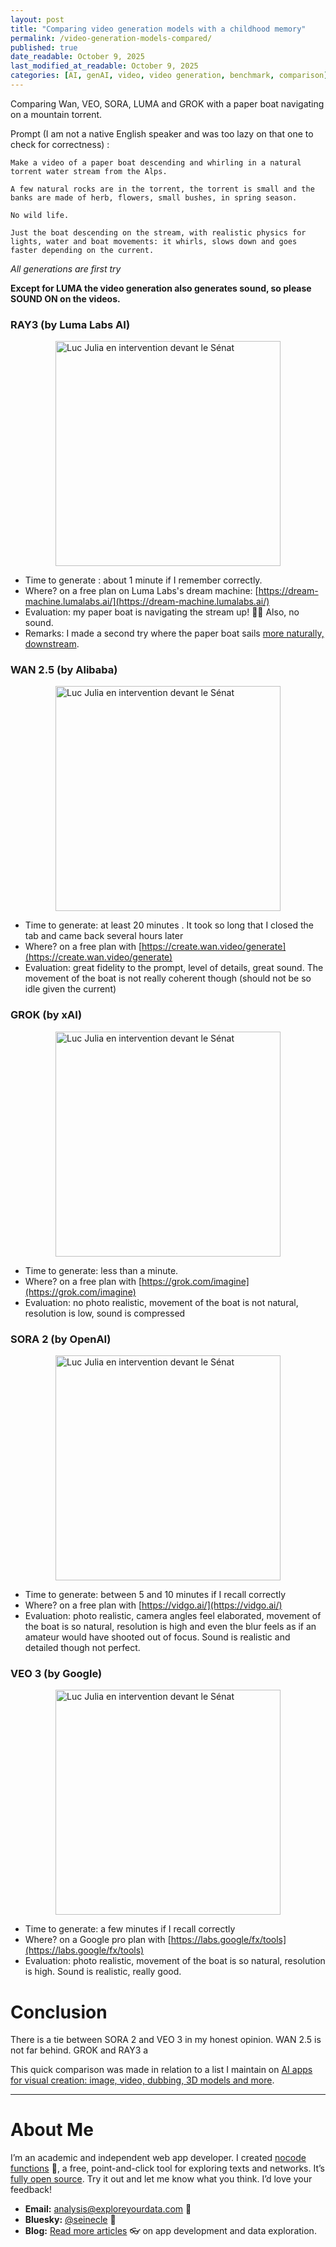 ```yaml
---
layout: post
title: "Comparing video generation models with a childhood memory"
permalink: /video-generation-models-compared/
published: true
date_readable: October 9, 2025
last_modified_at_readable: October 9, 2025
categories: [AI, genAI, video, video generation, benchmark, comparison]
---
```

Comparing Wan, VEO, SORA, LUMA and GROK with a paper boat navigating on a mountain torrent.

Prompt (I am not a native English speaker and was too lazy on that one to check for correctness) :

```
Make a video of a paper boat descending and whirling in a natural torrent water stream from the Alps.

A few natural rocks are in the torrent, the torrent is small and the banks are made of herb, flowers, small bushes, in spring season.

No wild life.

Just the boat descending on the stream, with realistic physics for lights, water and boat movements: it whirls, slows down and goes faster depending on the current.
```

*All generations are first try*

**Except for LUMA the video generation also generates sound, so please SOUND ON on the videos.** 

### RAY3 (by Luma Labs AI)

<div style="display: flex; justify-content: center;">
  <a href="https://www.youtube.com/watch?v=7heRRNdXUxE" target="_blank" rel="noopener noreferrer">
    <img src="https://img.youtube.com/vi/7heRRNdXUxE/1.jpg" alt="Luc Julia en intervention devant le Sénat" style="max-width: 100%; width: 360px; height: auto;">
  </a>
</div>


- Time to generate : about 1 minute if I remember correctly.
- Where? on a free plan on Luma Labs's dream machine: [https://dream-machine.lumalabs.ai/](https://dream-machine.lumalabs.ai/)
- Evaluation: my paper boat is navigating the stream up! 🤦‍♂️ Also, no sound.
- Remarks: I made a second try where the paper boat sails [more naturally, downstream](https://github.com/user-attachments/assets/eace0c9c-52e7-4749-8fec-0e8dbfc7b8e6).



### WAN 2.5 (by Alibaba)

<div style="display: flex; justify-content: center;">
  <a href="https://www.youtube.com/watch?v=8wRwwivEtwM" target="_blank" rel="noopener noreferrer">
    <img src="https://img.youtube.com/vi/UjBZaKcTeIY/1.jpg" alt="Luc Julia en intervention devant le Sénat" style="max-width: 100%; width: 360px; height: auto;">
  </a>
</div>

- Time to generate: at least 20 minutes . It took so long that I closed the tab and came back several hours later
- Where? on a free plan with [https://create.wan.video/generate](https://create.wan.video/generate)
- Evaluation: great fidelity to the prompt, level of details, great sound. The movement of the boat is not really coherent though (should not be so idle given the current)


### GROK (by xAI)

<div style="display: flex; justify-content: center;">
  <a href="https://www.youtube.com/watch?v=EvwKxAJDj3w" target="_blank" rel="noopener noreferrer">
    <img src="https://img.youtube.com/vi/EvwKxAJDj3w/1.jpg" alt="Luc Julia en intervention devant le Sénat" style="max-width: 100%; width: 360px; height: auto;">
  </a>
</div>

- Time to generate: less than a minute.
- Where? on a free plan with [https://grok.com/imagine](https://grok.com/imagine)
- Evaluation: no photo realistic, movement of the boat is not natural, resolution is low, sound is compressed


### SORA 2 (by OpenAI)

<div style="display: flex; justify-content: center;">
  <a href="https://www.youtube.com/watch?v=67AW4DPvzHk" target="_blank" rel="noopener noreferrer">
    <img src="https://img.youtube.com/vi/67AW4DPvzHk/1.jpg" alt="Luc Julia en intervention devant le Sénat" style="max-width: 100%; width: 360px; height: auto;">
  </a>
</div>

- Time to generate: between 5 and 10 minutes if I recall correctly
- Where? on a free plan with [https://vidgo.ai/](https://vidgo.ai/)
- Evaluation: photo realistic, camera angles feel elaborated, movement of the boat is so natural, resolution is high and even the blur feels as if an amateur would have shooted out of focus. Sound is realistic and detailed though not perfect.


### VEO 3 (by Google)

<div style="display: flex; justify-content: center;">
  <a href="https://www.youtube.com/watch?v=5BAc526iVdk" target="_blank" rel="noopener noreferrer">
    <img src="https://img.youtube.com/vi/5BAc526iVdk/1.jpg" alt="Luc Julia en intervention devant le Sénat" style="max-width: 100%; width: 360px; height: auto;">
  </a>
</div>

- Time to generate: a few minutes if I recall correctly
- Where? on a Google pro plan with [https://labs.google/fx/tools](https://labs.google/fx/tools)
- Evaluation: photo realistic, movement of the boat is so natural, resolution is high. Sound is realistic, really good.


# Conclusion

There is a tie between SORA 2 and VEO 3 in my honest opinion. WAN 2.5 is not far behind. GROK and RAY3 a

This quick comparison was made in relation to a list I maintain on [AI apps for visual creation: image, video, dubbing, 3D models and more](https://nocodefunctions.com/blog/list-of-ai-apps-for-visual-creation/).

---
# About Me

I’m an academic and independent web app developer. I created [nocode functions](https://nocodefunctions.com) 🔎, a free, point-and-click tool for exploring texts and networks. It’s [fully open source](https://github.com/seinecle/nocodefunctions). Try it out and let me know what you think. I’d love your feedback!

* **Email:** [analysis@exploreyourdata.com](mailto:analysis@exploreyourdata.com) 📧
* **Bluesky:** [@seinecle](https://bsky.app/profile/seinecle.bsky.social) 📱
* **Blog:** [Read more articles](https://nocodefunctions.com/blog) 👓 on app development and data exploration.
